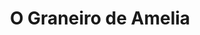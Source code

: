 ---
title: "O Graneiro de Amelia"
url: /vilagarcia-de-arousa/o-graneiro-de-amelia/
shop: Feinkost
---